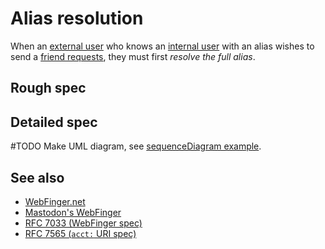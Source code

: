# Alias resolution

When an [external user](../Stakeholders/External%20user.md) who knows an [internal user](../Stakeholders/Internal%20user.md) with an alias wishes to send a [friend requests](../Friend%20requests/Readme.md), they must first *resolve the full alias*.

## Rough spec

## Detailed spec

#TODO Make UML diagram, see [sequenceDiagram example](../Misc/sequenceDiagram%20example.md).

## See also

- [WebFinger.net](https://webfinger.net/)
- [Mastodon's WebFinger](https://docs.joinmastodon.org/spec/webfinger/)
- [RFC 7033 (WebFinger spec)](https://tools.ietf.org/html/rfc7033)
- [RFC 7565 (`acct:` URI spec)](https://tools.ietf.org/html/rfc7565)